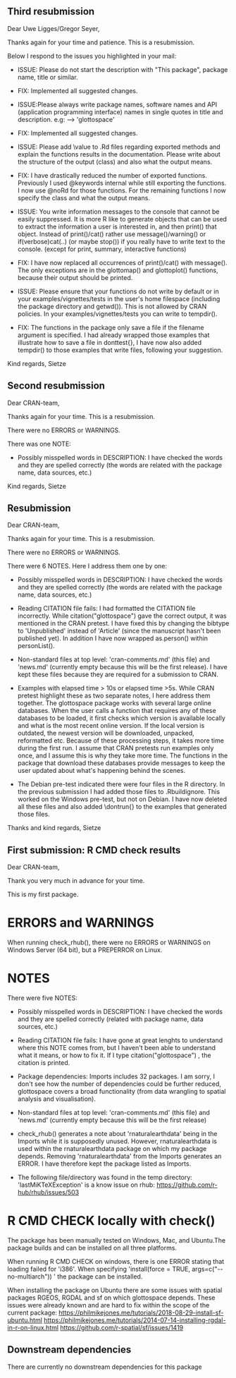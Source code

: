 
## Third resubmission

Dear Uwe Ligges/Gregor Seyer, 

Thanks again for your time and patience. This is a resubmission. 

Below I respond to the issues you highlighted in your mail: 

* ISSUE: Please do not start the description with "This package", package name, title or similar.
* FIX: Implemented all suggested changes. 

* ISSUE:Please always write package names, software names and API (application programming interface) names in single quotes in title and description. e.g: --> 'glottospace'
* FIX: Implemented all suggested changes.

* ISSUE: Please add \value to .Rd files regarding exported methods and explain the functions results in the documentation. Please write about the structure of the output (class) and also what the output means. 
* FIX: I have drastically reduced the number of exported functions. Previously I used @keywords internal while still exporting the functions. I now use @noRd for those functions. For the remaining functions I now specify the class and what the output means. 

* ISSUE: You write information messages to the console that cannot be easily suppressed.
It is more R like to generate objects that can be used to extract the information a user is interested in, and then print() that object. Instead of print()/cat() rather use message()/warning()  or if(verbose)cat(..) (or maybe stop()) if you really have to write text to the console.
(except for print, summary, interactive functions)
* FIX: I have now replaced all occurrences of print()/cat() with message(). The only exceptions are in the glottomap() and glottoplot() functions, because their output should be printed. 

* ISSUE: Please ensure that your functions do not write by default or in your examples/vignettes/tests in the user's home filespace (including the package directory and getwd()). This is not allowed by CRAN policies.
In your examples/vignettes/tests you can write to tempdir(). 
* FIX: The functions in the package only save a file if the filename argument is specified. I had already wrapped those examples that illustrate how to save a file in donttest{}, I have now also added tempdir() to those examples that write files, following your suggestion. 

Kind regards,
Sietze

## Second resubmission

Dear CRAN-team,

Thanks again for your time. This is a resubmission. 

There were no ERRORS or WARNINGS.

There was one NOTE:
* Possibly misspelled words in DESCRIPTION: I have checked the words and they are spelled correctly (the words are related with the package name, data sources, etc.) 

Kind regards,
Sietze

## Resubmission

Dear CRAN-team,

Thanks again for your time. This is a resubmission. 

There were no ERRORS or WARNINGS.

There were 6 NOTES. Here I address them one by one:

* Possibly misspelled words in DESCRIPTION: I have checked the words and they are spelled correctly (the words are related with the package name, data sources, etc.) 

* Reading CITATION file fails: I had formatted the CITATION file incorrectly. While citation("glottospace") gave the correct output, it was mentioned in the CRAN pretest. I have fixed this by changing the bibtype to 'Unpublished' instead of 'Article' (since the manuscript hasn't been published yet). In addition I have now wrapped as.person() within personList(). 

* Non-standard files at top level: 'cran-comments.md' (this file) and 'news.md' (currently empty because this will be the first release). I have kept these files because they are required for a submission to CRAN. 

* Examples with elapsed time > 10s or elapsed time >5s. While CRAN pretest highlight these as two separate notes, I here address them together. The glottospace package works with several large online databases. When the user calls a function that requires any of these databases to be loaded, it first checks which version is available locally and what is the most recent online version. If the local version is outdated, the newest version will be downloaded, unpacked, reformatted etc. Because of these processing steps, it takes more time during the first run. I assume that CRAN pretests run examples only once, and I assume this is why they take more time. The functions in the package that download these databases provide messages to keep the user updated about what's happening behind the scenes. 

* The Debian pre-test indicated there were four files in the R directory. In the previous submission I had added those files to .Rbuildignore. This worked on the Windows pre-test, but not on Debian. I have now deleted all these files and also added \dontrun{} to the examples that generated those files. 

Thanks and kind regards,
Sietze


## First submission: R CMD check results

Dear CRAN-team,

Thank you very much in advance for your time.

This is my first package. 

# ERRORS and WARNINGS

When running check_rhub(), there were no ERRORS or WARNINGS on Windows Server (64 bit), but a PREPERROR on Linux.

# NOTES

There were five NOTES:

* Possibly misspelled words in DESCRIPTION: I have checked the words and they are spelled correctly (related with package name, data sources, etc.) 

* Reading CITATION file fails: I have gone at great lenghts to understand where this NOTE comes from, but I haven't been able to understand what it means, or how to fix it. If I type citation("glottospace") , the citation is printed. 

* Package dependencies: Imports includes 32 packages. I am sorry, I don't see how the number of dependencies could be further reduced, glottospace covers a broad functionality (from data wrangling to spatial analysis and visualisation).

* Non-standard files at top level: 'cran-comments.md' (this file) and 'news.md' (currently empty because this will be the first release)

* check_rhub() generates a note about 'rnaturalearthdata' being in the Imports while it is supposedly unused. However, rnaturalearthdata is used within the rnaturalearthdata package on which my package depends. Removing 'rnaturalearthdata' from the Imports generates an ERROR. I have therefore kept the package listed as Imports.

* The following file/directory was found in the temp directory: 'lastMiKTeXException' is a know issue on rhub: https://github.com/r-hub/rhub/issues/503


# R CMD CHECK locally with check()

The package has been manually tested on Windows, Mac, and Ubuntu.The package builds and can be installed on all three platforms.

When running R CMD CHECK on windows, there is one ERROR stating that loading failed for 'i386'. When specifying 'install(force = TRUE, args=c("--no-multiarch")) ' the package can be installed.

When installing the package on Ubuntu there are some issues with spatial packages RGEOS, RGDAL and sf on which glottospace depends. These issues were already known and are hard to fix within the scope of the current package: https://philmikejones.me/tutorials/2018-08-29-install-sf-ubuntu.html
https://philmikejones.me/tutorials/2014-07-14-installing-rgdal-in-r-on-linux.html
https://github.com/r-spatial/sf/issues/1419

## Downstream dependencies
There are currently no downstream dependencies for this package
